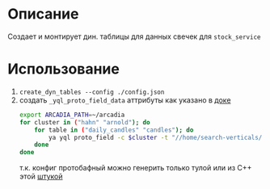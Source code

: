 # Описание
Создает и монтирует дин. таблицы для данных свечек для `stock_service`


# Использование
1. `create_dyn_tables --config ./config.json`
1. создать `_yql_proto_field_data` аттрибуты как указано в [доке](https://yql.yandex-team.ru/docs/yt/misc/schema#_yql_proto_field)
    ```bash
    export ARCADIA_PATH=~/arcadia
    for cluster in ("hahn" "arnold"); do
        for table in ("daily_candles" "candles"); do
            ya yql proto_field -c $cluster -t "//home/search-verticals/stocks_service/${table}" -p extsearch/stocks_service/common/proto/candle.proto -m TCandle -n data --arcadia-path $ARCADIA_PATH
        done
    done
    ```
    т.к. конфиг протобафный можно генерить только тулой или из C++ этой [штукой](https://a.yandex-team.ru/svn/trunk/arcadia/library/cpp/protobuf/yql)
